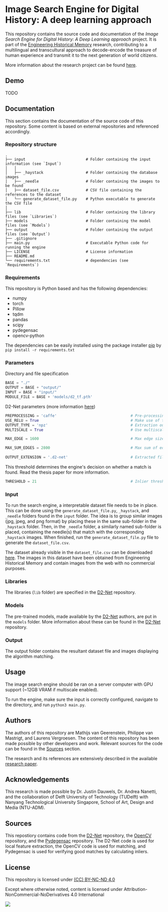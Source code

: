
# Image Search Engine for Digital History: A deep learning approach

This repository contains the source code and documentation of the *Image Search Engine for Digital History: A Deep Learning approach* project. It is part of the [Engineering Historical Memory](https://engineeringhistoricalmemory.com/About.php) research, contributing to a multilingual and transcultural approach to decode-encode the treasure of human experience and transmit it to the next generation of world citizens.

More information about the research project can be found [here]().
## Demo

TODO

## Documentation

This section contains the documentation of the source code of this repository. Some content is based on external repositories and referenced accordingly.

### Repository structure

    .
    ├── input                           # Folder containing the input information (see `Input`)
    │   │
    │   ├── _haystack                   # Folder containing the database images
    │   ├── _needle                     # Folder containing the images to be found
    │   ├── dataset_file.csv            # CSV file containing the references to the dataset
    │   └── generate_dataset_file.py    # Python executable to generate the CSV file
    │      
    ├── lib                             # Folder containing the library files (see `Libraries`)
    ├── models                          # Folder containing the model files (see `Models`)
    ├── output                          # Folder containing the output files (see `Output`)
    ├── .gitignore                      
    ├── main.py                         # Executable Python code for running the engine
    ├── LICENSE                         # License information
    ├── README.md
    └── requirements.txt                # dependencies (see `Requirements`)

### Requirements
This repository is Python based and has the following dependencies:
- numpy
- torch
- Pillow
- tqdm
- pandas
- scipy
- pydegensac
- opencv-python

The dependencies can be easily installed using the package installer [pip](https://pypi.org/project/pip/) by `pip install -r requirements.txt`

### Parameters

Directory and file specification

```python
BASE = "./"                             
OUTPUT = BASE + "output/"
INPUT = BASE + "input/"
MODULE_FILE = BASE + 'models/d2_tf.pth'
```

D2-Net parameters (more information [here](https://github.com/mihaidusmanu/d2-net))

```python
PREPROCESSING = 'caffe'                                 # Pre-processing method (None, caffe, or torch)
USE_RELU = True                                         # Make use of the Rectified Linear Unit
OUTPUT_TYPE = 'npz'                                     # Extraction output file extension (npz or mat)
MULTISCALE = True                                       # Use multiscale or not

MAX_EDGE = 1600                                         # Max edge size (width or height) in pixels

MAX_SUM_EDGES = 2800                                    # Max sum of edges (width + height) in pixels
   
OUTPUT_EXTENSION = '.d2-net'                            # Extracted file extension
```

This threshold determines the engine's decision on whether a match is found. Read the thesis paper for more information.

```python
THRESHOLD = 21                                          # Inlier threshold
```

### Input
To run the search engine, a interpretable dataset file needs to be in place. This can be done using the `generate_dataset_file.py`, `_haystack`, and `_needle` folders found in the `input` folder. The idea is to group similar images (jpg, jpeg, and png format) by placing these in the same sub-folder in the `_haystack` folder. Then, in the `_needle` folder, a similarly named sub-folder is placed, containing the needle(s) that match with the corresponding `_haystack` images. When finished, run the `generate_dataset_file.py` file to generate the `dataset_file.csv`.

The dataset already visible in the `dataset_file.csv` can be downloaded [here](https://drive.google.com/file/d/1N_aGtz41ty6dTBoRzF6wMF1L0f2noBzY/view?usp=sharing). The images in this dataset have been obtained from Engineering Historical Memory and contain images from the web with no commercial purposes.

### Libraries

The libraries (`lib` folder) are specified in the [D2-Net](https://github.com/mihaidusmanu/d2-net) repository.

### Models

The pre-trained models, made available by the  [D2-Net](https://github.com/mihaidusmanu/d2-net) authors, are put in the `models` folder. More information about these can be found in the  [D2-Net](https://github.com/mihaidusmanu/d2-net) repository.

### Output

The output folder contains the resultant dataset file and images displaying the algorithm matching.

## Usage
The image search engine should be ran on a server computer with GPU support (~12GB VRAM if multiscale enabled).

To run the engine, make sure the input is correctly configured, navigate to the directory, and run `python3 main.py`.
## Authors

The authors of this repository are Mathijs van Geerenstein, Philippe van Mastrigt, and Laurens Vergroesen. The content of this repository has been made possible by other developers and work. Relevant sources for the code can be found in the [Sources](#references) section. 

The research and its references are extensively described in the available [research paper](http://resolver.tudelft.nl/uuid:f1a2902b-14be-416c-ae1a-ce4f179a0425).


## Acknowledgements

This research is made possible by Dr. Justin Dauwels, Dr. Andrea Nanetti, and the collaboration of Delft University of Technology (TUDelft) with Nanyang Technological University Singapore, School of Art, Design and Media (NTU-ADM).

## Sources
This repostiory contains code from the [D2-Net](https://github.com/mihaidusmanu/d2-net) repository, the [OpenCV]() repository, and the [Pydegensac](https://github.com/ducha-aiki/pydegensac) repository. The D2-Net code is used for local feature extraction, the OpenCV code is used for matching, and Pydegensac is used for verifying good matches by calculating inliers. 

## License
This repository is licensed under [(CC) BY-NC-ND 4.0](https://creativecommons.org/licenses/by-nc-nd/4.0/)

Except where otherwise noted, content is licensed under Attribution-NonCommercial-NoDerivatives 4.0 International

![](https://i.creativecommons.org/l/by-nc-nd/4.0/88x31.png)